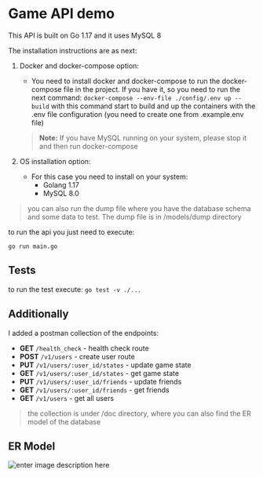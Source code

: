 # Game API demo

This API is built on Go 1.17 and it uses MySQL 8

The installation instructions are as next:

1. Docker and docker-compose option:
	- You need to install docker and docker-compose to run the docker-compose file in the project. If you have it, so you need to run the next command:
	`docker-compose --env-file ./config/.env up --build`
	with this command start to build and up the containers with the .env file configuration (you need to create one from .example.env file)
	> **Note:** If you have MySQL running on your system, please stop it and then run docker-compose
	
2. OS installation option:
	- For this case you need to install on your system:
		- Golang 1.17
		- MySQL 8.0
>  you can also run the dump file where you have the database schema and some data to test. The dump file is in /models/dump directory

to run the api you just need to execute:

`go run main.go`

## Tests
to run the test execute:
`go test -v ./...`

## Additionally

I added a postman collection of the endpoints:

- **GET** `/health_check` - health check route
- **POST** `/v1/users` - create user route
- **PUT** `/v1/users/:user_id/states` - update game state
- **GET** `/v1/users/:user_id/states` - get game state
- **PUT** `/v1/users/:user_id/friends` - update friends
- **GET** `/v1/users/:user_id/friends` - get friends
- **GET** `/v1/users` - get all users

>the collection is under /doc directory, where you can also find the ER model of the database

## ER Model

![enter image description here](file:///./doc/GameDBModel.png)